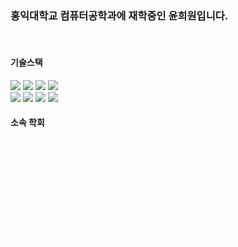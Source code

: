 ### 홍익대학교 컴퓨터공학과에 재학중인 윤희원입니다.


<br>

#### 기술스택
<img src="https://img.shields.io/badge/React-000000?logo=react">
<img src="https://img.shields.io/badge/Express-000000?logo=express">
<img src="https://img.shields.io/badge/Javascript-000000?logo=javascript">
<img src="https://img.shields.io/badge/MySQL-000000?logo=mysql">
<br>
<img src="https://img.shields.io/badge/Swift-000000?logo=swift">
<img src="https://img.shields.io/badge/C++-000000?logo=cplusplus">
<img src="https://img.shields.io/badge/C-000000?logo=c">
<img src="https://img.shields.io/badge/Python-000000?logo=python">

<br>

#### 소속 학회

<div>
<div style="width: 60%; max-width: 100%; margin-top: 4px; margin-bottom: 4px;"><div contenteditable="false" data-content-editable-void="true" role="figure" aria-labelledby=":r26:"><div style="display: flex;"><a href="https://www.gdschongik.com" target="_blank" rel="noopener noreferrer" role="link" style="display: flex; color: inherit; text-decoration: none; -webkit-user-select: none; transition: background 20ms ease-in; cursor: pointer; flex-grow: 1; min-width: 0px; flex-wrap: wrap-reverse; align-items: stretch; text-align: left; overflow: hidden; border: 1px solid rgba(255, 255, 255, 0.13); border-radius: 4px; position: relative; fill: inherit; background: rgba(255, 255, 255, 0.055);"><div style="flex: 4 1 180px; padding: 12px 14px 14px; overflow: hidden; text-align: left;"><div style="font-size: 14px; line-height: 20px; color: rgba(255, 255, 255, 0.81); white-space: nowrap; overflow: hidden; text-overflow: ellipsis; min-height: 24px; margin-bottom: 2px;">GDSC Hongik</div><div style="display: flex; margin-top: 6px;"><img src="https://raw.githubusercontent.com/heewonox/test1/main/gdsc-logo.png" style="width: 16px; height: 16px; min-width: 16px; margin-right: 6px;"><div style="font-size: 12px; line-height: 16px; color: rgba(255, 255, 255, 0.81); white-space: nowrap; overflow: hidden; text-overflow: ellipsis;">https://www.gdschongik.com</div></div></div><g><path d="M3,1.5A1.5,1.5,0,1,1,1.5,0,1.5,1.5,0,0,1,3,1.5Z"></path><path d="M8,1.5A1.5,1.5,0,1,1,6.5,0,1.5,1.5,0,0,1,8,1.5Z"></path><path d="M13,1.5A1.5,1.5,0,1,1,11.5,0,1.5,1.5,0,0,1,13,1.5Z"></path></g></svg></div></a><div style="position: relative; left: 0px;"></div></div>
</div>

<br>

<div>
<div style="width: 60%; max-width: 100%; margin-top: 4px; margin-bottom: 4px;"><div contenteditable="false" data-content-editable-void="true" role="figure" aria-labelledby=":r26:"><div style="display: flex;"><a href="https://www.instagram.com/ihhh_official/" target="_blank" rel="noopener noreferrer" role="link" style="display: flex; color: inherit; text-decoration: none; -webkit-user-select: none; transition: background 20ms ease-in; cursor: pointer; flex-grow: 1; min-width: 0px; flex-wrap: wrap-reverse; align-items: stretch; text-align: left; overflow: hidden; border: 1px solid rgba(255, 255, 255, 0.13); border-radius: 4px; position: relative; fill: inherit; background: rgba(255, 255, 255, 0.055);"><div style="flex: 4 1 180px; padding: 12px 14px 14px; overflow: hidden; text-align: left;"><div style="font-size: 14px; line-height: 20px; color: rgba(255, 255, 255, 0.81); white-space: nowrap; overflow: hidden; text-overflow: ellipsis; min-height: 24px; margin-bottom: 2px;">IHHH</div><div style="display: flex; margin-top: 6px;"><img src="https://raw.githubusercontent.com/heewonox/test1/main/IHHH.jpg" style="width: 16px; height: 16px; min-width: 16px; margin-right: 6px;"><div style="font-size: 12px; line-height: 16px; color: rgba(255, 255, 255, 0.81); white-space: nowrap; overflow: hidden; text-overflow: ellipsis;">https://www.instagram.com/ihhh_official/</div></div></div><g><path d="M3,1.5A1.5,1.5,0,1,1,1.5,0,1.5,1.5,0,0,1,3,1.5Z"></path><path d="M8,1.5A1.5,1.5,0,1,1,6.5,0,1.5,1.5,0,0,1,8,1.5Z"></path><path d="M13,1.5A1.5,1.5,0,1,1,11.5,0,1.5,1.5,0,0,1,13,1.5Z"></path></g></svg></div></a><div style="position: relative; left: 0px;"></div></div>
</div>